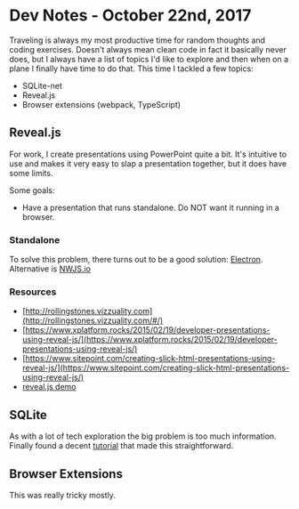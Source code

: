 # Dev Notes - October 22nd, 2017

Traveling is always my most productive time for random thoughts and coding exercises. Doesn't always mean clean code in fact it basically never does, but I always have a list of topics I'd like to explore and then when on a plane I finally have time to do that. This time I tackled a few topics:

-   SQLite-net
-   Reveal.js
-   Browser extensions (webpack, TypeScript)

## Reveal.js

For work, I create presentations using PowerPoint quite a bit. It's intuitive to use and makes it very easy to slap a presentation together, but it does have some limits.

Some goals:

-   Have a presentation that runs standalone. Do NOT want it running in a browser.

### Standalone

To solve this problem, there turns out to be a good solution: [Electron](https://electron.atom.io/docs/tutorial/about/). Alternative is [NWJS.io](https://nwjs.io/)

### Resources

-   [http://rollingstones.vizzuality.com](http://rollingstones.vizzuality.com/#/)
-   [https://www.xplatform.rocks/2015/02/19/developer-presentations-using-reveal-js/](https://www.xplatform.rocks/2015/02/19/developer-presentations-using-reveal-js/)
-   [https://www.sitepoint.com/creating-slick-html-presentations-using-reveal-js/](https://www.sitepoint.com/creating-slick-html-presentations-using-reveal-js/)
-   [reveal.js demo](https://github.com/hakimel/reveal.js/blob/master/demo.html)

## SQLite

As with a lot of tech exploration the big problem is too much information. Finally found a decent [tutorial](https://github.com/praeclarum/sqlite-net/wiki/GettingStarted) that made this straightforward.

## Browser Extensions

This was really tricky mostly.

